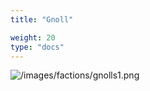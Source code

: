 ```yaml
---
title: "Gnoll"

weight: 20
type: "docs"
---
```


![/images/factions/gnolls1.png](/images/factions/goblin.png)